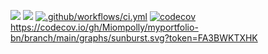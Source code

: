 <a href="https://codeclimate.com/github/Miompolly/myportfolio-bn/maintainability"><img src="https://api.codeclimate.com/v1/badges/4005df9639e10fdbf948/maintainability" /></a>
<a href="https://codeclimate.com/github/Miompolly/myportfolio-bn/test_coverage"><img src="https://api.codeclimate.com/v1/badges/4005df9639e10fdbf948/test_coverage" /></a>
[![.github/workflows/ci.yml](https://github.com/Miompolly/myportfolio-bn/actions/workflows/ci.yml/badge.svg)](https://github.com/Miompolly/myportfolio-bn/actions/workflows/ci.yml)
[![codecov](https://codecov.io/gh/Miompolly/myportfolio-bn/branch/main/graph/badge.svg?token=FA3BWKTXHK)](https://codecov.io/gh/Miompolly/myportfolio-bn)
https://codecov.io/gh/Miompolly/myportfolio-bn/branch/main/graphs/sunburst.svg?token=FA3BWKTXHK
